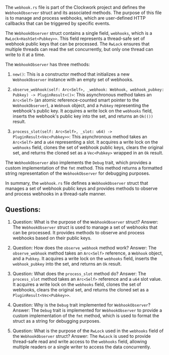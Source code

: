 The `webhook.rs` file is part of the Clockwork project and defines the `WebhookObserver` struct and its associated methods. The purpose of this file is to manage and process webhooks, which are user-defined HTTP callbacks that can be triggered by specific events.

The `WebhookObserver` struct contains a single field, `webhooks`, which is a `RwLock<HashSet<Pubkey>>`. This field represents a thread-safe set of webhook public keys that can be processed. The `RwLock` ensures that multiple threads can read the set concurrently, but only one thread can write to it at a time.

The `WebhookObserver` has three methods:

1. `new()`: This is a constructor method that initializes a new `WebhookObserver` instance with an empty set of webhooks.

2. `observe_webhook(self: Arc<Self>, _webhook: Webhook, webhook_pubkey: Pubkey) -> PluginResult<()>`: This asynchronous method takes an `Arc<Self>` (an atomic reference-counted smart pointer to the `WebhookObserver`), a `Webhook` object, and a `Pubkey` representing the webhook's public key. It acquires a write lock on the `webhooks` field, inserts the webhook's public key into the set, and returns an `Ok(())` result.

3. `process_slot(self: Arc<Self>, _slot: u64) -> PluginResult<Vec<Pubkey>>`: This asynchronous method takes an `Arc<Self>` and a `u64` representing a slot. It acquires a write lock on the `webhooks` field, clones the set of webhook public keys, clears the original set, and returns the cloned set as a `Vec<Pubkey>` wrapped in an `Ok` result.

The `WebhookObserver` also implements the `Debug` trait, which provides a custom implementation of the `fmt` method. This method returns a formatted string representation of the `WebhookObserver` for debugging purposes.

In summary, the `webhook.rs` file defines a `WebhookObserver` struct that manages a set of webhook public keys and provides methods to observe and process webhooks in a thread-safe manner.

## Questions:

1. Question: What is the purpose of the `WebhookObserver` struct?
   Answer: The `WebhookObserver` struct is used to manage a set of webhooks that can be processed. It provides methods to observe and process webhooks based on their public keys.

2. Question: How does the `observe_webhook` method work?
   Answer: The `observe_webhook` method takes an `Arc<Self>` reference, a `Webhook` object, and a `Pubkey`. It acquires a write lock on the `webhooks` field, inserts the `webhook_pubkey` into the set, and returns an `Ok` result.

3. Question: What does the `process_slot` method do?
   Answer: The `process_slot` method takes an `Arc<Self>` reference and a `u64` slot value. It acquires a write lock on the `webhooks` field, clones the set of webhooks, clears the original set, and returns the cloned set as a `PluginResult<Vec<Pubkey>>`.

4. Question: Why is the `Debug` trait implemented for `WebhookObserver`?
   Answer: The `Debug` trait is implemented for `WebhookObserver` to provide a custom implementation of the `fmt` method, which is used to format the struct as a string for debugging purposes.

5. Question: What is the purpose of the `RwLock` used in the `webhooks` field of the `WebhookObserver` struct?
   Answer: The `RwLock` is used to provide thread-safe read and write access to the `webhooks` field, allowing multiple readers or a single writer to access the data concurrently.
